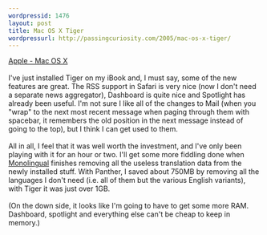 ```yaml
--- 
wordpressid: 1476
layout: post
title: Mac OS X Tiger
wordpressurl: http://passingcuriosity.com/2005/mac-os-x-tiger/
---
```

<a href="http://www.apple.com/macosx/">Apple - Mac OS X</a><br /><br />I've just installed Tiger on my iBook and, I must say, some of the new features are great. The RSS support in Safari is very nice (now I don't need a separate news aggregator), Dashboard is quite nice and Spotlight has already been useful. I'm not sure I like all of the changes to Mail (when you "wrap" to the next most recent message when paging through them with spacebar, it remembers the old position in the next message instead of going to the top), but I think I can get used to them.<br /><br />All in all, I feel that it was well worth the investment, and I've only been playing with it for an hour or two. I'll get some more fiddling done when <a href="http://monolingual.sourceforge.net/">Monolingual</a> finishes removing all the useless translation data from the newly installed stuff. With Panther, I saved about 750MB by removing all the languages I don't need (i.e. all of them but the various English variants), with Tiger it was just over 1GB. <br /><br />(On the down side, it looks like I'm going to have to get some more RAM. Dashboard, spotlight and everything else can't be cheap to keep in memory.)
